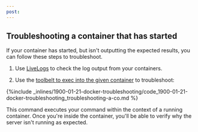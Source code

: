 ```yaml
---
post: 
---
```


## Troubleshooting a container that has started

If your container has started, but isn't outputting the expected results, you can follow these steps to troubleshoot.

1. Use [LiveLogs](http://help.cloud66.com/managing-your-stack/live-logs) to check the log output from your containers.

2. Use the [toolbelt to exec into the given container](http://help.cloud66.com/toolbelt/toolbelt-container-management#container-exec) to troubleshoot:



{%include _inlines/1900-01-21-docker-troubleshooting/code_1900-01-21-docker-troubleshooting_troubleshooting-a-co.md %}



This command executes your command within the context of a running container. Once you're inside the container, you'll be able to verify why the server isn't running as expected.
